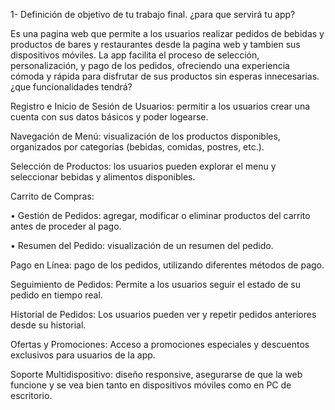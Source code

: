 1- Definición de objetivo de tu trabajo final.
¿para que servirá tu app?

Es una pagina web que permite a los usuarios realizar pedidos de bebidas y productos de bares y restaurantes desde la pagina web y tambien sus dispositivos móviles. La app facilita el proceso de selección, personalización, y pago de los pedidos, ofreciendo una experiencia cómoda y rápida para disfrutar de sus productos sin esperas innecesarias.
¿que funcionalidades tendrá?

	
  Registro e Inicio de Sesión de Usuarios: permitir a los usuarios crear una cuenta con sus datos básicos y poder logearse.


  Navegación de Menú: visualización de los productos disponibles, organizados por categorías (bebidas, comidas, postres, etc.).

  Selección de Productos: los usuarios pueden explorar el menu y seleccionar bebidas y alimentos disponibles.

  Carrito de Compras:

•	Gestión de Pedidos: agregar, modificar o eliminar productos del carrito antes de proceder al pago.

•	Resumen del Pedido: visualización de un resumen del pedido.


  Pago en Línea: pago de los pedidos, utilizando diferentes métodos de pago.

  Seguimiento de Pedidos: Permite a los usuarios seguir el estado de su pedido en tiempo real.

  Historial de Pedidos: Los usuarios pueden ver y repetir pedidos anteriores desde su historial.

  Ofertas y Promociones: Acceso a promociones especiales y descuentos exclusivos para usuarios de la app.

  Soporte Multidispositivo: diseño responsive, asegurarse de que la web funcione y se vea bien tanto en dispositivos móviles como en PC de escritorio.
